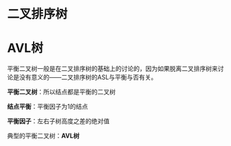 # 二叉排序树





# AVL树

平衡二叉树一般是在二叉排序树的基础上的讨论的，因为如果脱离二叉排序树来讨论是没有意义的——二叉排序树的ASL与平衡与否有关。



**平衡二叉树**：所以结点都是平衡的二叉树

**结点平衡**：平衡因子为1的结点

**平衡因子**：左右子树高度之差的绝对值

典型的平衡二叉树：**AVL树**